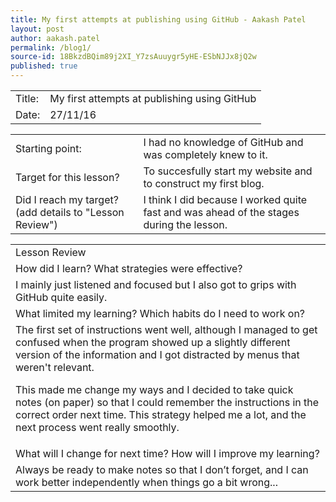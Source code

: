 ```yaml
---
title: My first attempts at publishing using GitHub - Aakash Patel
layout: post
author: aakash.patel
permalink: /blog1/
source-id: 18BkzdBQim89j2XI_Y7zsAuuygr5yHE-ESbNJJx8jQ2w
published: true
---
```

<table>
  <tr>
    <td>Title:</td>
    <td>My first attempts at publishing using GitHub</td>
  </tr>
  <tr>
    <td> Date:  </td>
    <td>27/11/16</td>
  </tr>
 </table>


<table>
  <tr>
    <td>Starting point:</td>
    <td>I had no knowledge of GitHub and was completely knew to it. </td>
  </tr>
  <tr>
    <td>Target for this lesson?</td>
    <td>To succesfully start my website and to construct my first blog. </td>
  </tr>
  <tr>
    <td>Did I reach my target? 
(add details to "Lesson Review")</td>
    <td>I think I did because I worked quite fast and was ahead of the stages during the lesson. </td>
  </tr>
</table>


<table>
  <tr>
    <td>Lesson Review</td>
  </tr>
  <tr>
    <td>How did I learn? What strategies were effective? </td>
  </tr>
  <tr>
    <td>I mainly just listened and focused but I also got to grips with GitHub quite easily. </td>
  </tr>
  <tr>
    <td>What limited my learning? Which habits do I need to work on? </td>
  </tr>
  <tr>
    <td>The first set of instructions went well, although I managed to get confused when the program showed up a slightly different version of the information and I got distracted by menus that weren't relevant.  

This made me change my ways and I decided to take quick notes (on paper) so that I could remember the instructions in the correct order next time.  This strategy helped me a lot, and the next process went really smoothly.</td>
  </tr>
  <tr>
    <td>What will I change for next time? How will I improve my learning?</td>
  </tr>
  <tr>
    <td>Always be ready to make notes so that I don’t forget, and I can work better independently when things go a bit wrong...</td>
  </tr>
</table>


